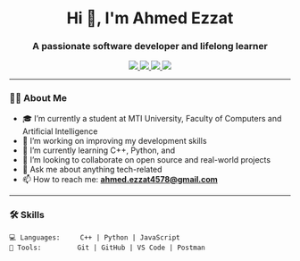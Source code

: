 <h1 align="center">Hi 👋, I'm Ahmed Ezzat</h1>
<h3 align="center">A passionate software developer and lifelong learner</h3>

<p align="center">
  <a href="https://www.linkedin.com/in/ahmed-ezzat-5b2643323" target="_blank">
    <img src="https://img.shields.io/badge/-LinkedIn-0A66C2?style=for-the-badge&logo=linkedin&logoColor=white" />
  </a>
  <a href="https://www.instagram.com/ahmed__ez1.0" target="_blank">
    <img src="https://img.shields.io/badge/-Instagram-E4405F?style=for-the-badge&logo=instagram&logoColor=white" />
  </a>

  <a href="https://www.kaggle.com/Ahmed Ezzat70" target="_blank">
    <img src="https://img.shields.io/badge/-Kaggle-20BEFF?style=for-the-badge&logo=kaggle&logoColor=white" />
  </a>


  <a href="https://www.facebook.com/share/oQwfjpfxP41AR5tL" target="_blank">
    <img src="https://img.shields.io/badge/-Facebook-1877F2?style=for-the-badge&logo=facebook&logoColor=white" />
    
  </a>
  
</p>

---

### 🧑‍💻 About Me

- 🎓 I’m currently a student at MTI University, Faculty of Computers and Artificial Intelligence  
- 🔭 I’m working on improving my  development skills  
- 🌱 I’m currently learning C++, Python, and   
- 🤝 I’m looking to collaborate on open source and real-world projects  
- 💬 Ask me about anything tech-related  
- 📫 How to reach me: **ahmed.ezzat4578@gmail.com**

---

### 🛠️ Skills

```text
💻 Languages:     C++ | Python | JavaScript
🧰 Tools:         Git | GitHub | VS Code | Postman
